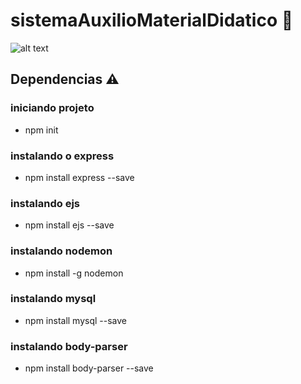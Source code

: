 

# sistemaAuxilioMaterialDidatico :school:

![alt text](https://github.com/jorgeavila11/sistemaAuxilioMaterialDidatico/app/public/)
## Dependencias :warning:
### iniciando projeto
- npm init
### instalando o express
- npm install express --save
### instalando ejs
- npm install ejs --save
### instalando nodemon
- npm install -g nodemon
### instalando mysql
- npm install mysql --save
### instalando body-parser
- npm install body-parser --save
